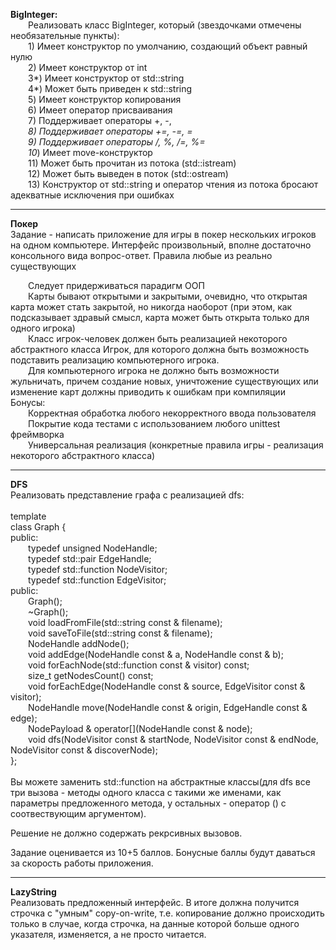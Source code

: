 <b>BigInteger:</b><br>
&emsp;&emsp;Реализовать класс BigInteger, который (звездочками отмечены необязательные пункты):<br>
&emsp;&emsp;1) Имеет конcтруктор по умолчанию, создающий объект равный нулю<br>
&emsp;&emsp;2) Имеет конструктор от int<br>
&emsp;&emsp;3*) Имеет конструктор от std::string<br>
&emsp;&emsp;4*) Может быть приведен к std::string<br>
&emsp;&emsp;5) Имеет конструктор копирования<br>
&emsp;&emsp;6) Имеет оператор присваивания<br>
&emsp;&emsp;7) Поддерживает операторы +, -, *<br>
&emsp;&emsp;8) Поддерживает операторы +=, -=, *=<br>
&emsp;&emsp;9*) Поддерживает операторы /, %, /=, %=<br>
&emsp;&emsp;10*) Имеет move-конструктор<br>
&emsp;&emsp;11) Может быть прочитан из потока (std::istream)<br>
&emsp;&emsp;12) Может быть выведен в поток (std::ostream)<br>
&emsp;&emsp;13) Конструктор от std::string и оператор чтения из потока бросают адекватные исключения при ошибках<br>
<hr>
<b>Покер</b><br>
Задание - написать приложение для игры в покер нескольких игроков на одном компьютере. Интерфейс произвольный, вполне достаточно консольного вида вопрос-ответ. Правила любые из реально существующих<br>

&emsp;&emsp;Следует придерживаться парадигм ООП<br>
&emsp;&emsp;Карты бывают открытыми и закрытыми, очевидно, что открытая карта может стать закрытой, но никогда наоборот (при этом, как подсказывает здравый смысл, карта может быть открыта только для одного игрока)<br>
&emsp;&emsp;Класс игрок-человек должен быть реализацией некоторого абстрактного класса Игрок, для которого должна быть возможность подставить реализацию компьютерного игрока.<br>
&emsp;&emsp;Для компьютерного игрока не должно быть возможности жульничать, причем создание новых, уничтожение существующих или изменение карт должны приводить к ошибкам при компиляции<br>
Бонусы:<br>
&emsp;&emsp;Корректная обработка любого некорректного ввода пользователя<br>
&emsp;&emsp;Покрытие кода тестами с использованием любого unittest фреймворка<br>
&emsp;&emsp;Универсальная реализация (конкретные правила игры - реализация некоторого абстрактного класса)<br>
<hr>
<b>DFS</b><br>
Реализовать представление графа с реализацией dfs:<br>
<br>
template<typename NodePayload><br>
class Graph {<br>
public:<br>
&emsp;&emsp;typedef unsigned NodeHandle;<br>
&emsp;&emsp;typedef std::pair<NodeHandle, NodeHandle> EdgeHandle;<br>
&emsp;&emsp;typedef std::function<void(NodeHandle const &)> NodeVisitor;<br>
&emsp;&emsp;typedef std::function<void(EdgeHandle const &)> EdgeVisitor;<br>
public:<br>
&emsp;&emsp;Graph();<br>
&emsp;&emsp;~Graph();<br>
&emsp;&emsp;void loadFromFile(std::string const & filename);<br>
&emsp;&emsp;void saveToFile(std::string const & filename);<br>
&emsp;&emsp;NodeHandle addNode();<br>
&emsp;&emsp;void addEdge(NodeHandle const & a, NodeHandle const & b);<br>
&emsp;&emsp;void forEachNode(std::function<void(NodeHandle const &)> const & visitor) const;<br>
&emsp;&emsp;size_t getNodesCount() const;<br>
&emsp;&emsp;void forEachEdge(NodeHandle const & source, EdgeVisitor const & visitor);<br>
&emsp;&emsp;NodeHandle move(NodeHandle const & origin, EdgeHandle const & edge);<br>
&emsp;&emsp;NodePayload & operator[](NodeHandle const & node);<br>
&emsp;&emsp;void dfs(NodeVisitor const & startNode, NodeVisitor const & endNode, NodeVisitor const & discoverNode);<br>
};<br>
<br>
Вы можете заменить std::function на абстрактные классы(для dfs все три вызова - методы одного класса с такими же именами, как параметры предложенного метода, у остальных - оператор () с соотвествующим аргументом).<br>

Решение не должно содержать рекрсивных вызовов.<br>

Задание оценивается из 10+5 баллов. Бонусные баллы будут даваться за скорость работы приложения.<br>
<hr>
<b>LazyString</b><br>
Реализовать предложенный интерфейс. В итоге должна получится строчка с "умным" copy-on-write, т.е. копирование должно происходить только в случае, когда строчка, на данные которой больше одного указателя, изменяется, а не просто читается.
